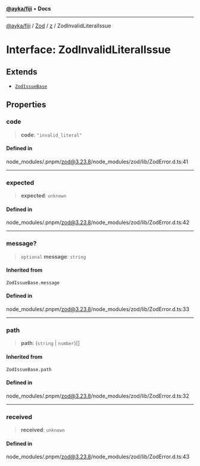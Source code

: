 [**@ayka/fiji**](../../../../../README.md) • **Docs**

***

[@ayka/fiji](../../../../../globals.md) / [Zod](../../../README.md) / [z](../README.md) / ZodInvalidLiteralIssue

# Interface: ZodInvalidLiteralIssue

## Extends

- [`ZodIssueBase`](../type-aliases/ZodIssueBase.md)

## Properties

### code

> **code**: `"invalid_literal"`

#### Defined in

node\_modules/.pnpm/zod@3.23.8/node\_modules/zod/lib/ZodError.d.ts:41

***

### expected

> **expected**: `unknown`

#### Defined in

node\_modules/.pnpm/zod@3.23.8/node\_modules/zod/lib/ZodError.d.ts:42

***

### message?

> `optional` **message**: `string`

#### Inherited from

`ZodIssueBase.message`

#### Defined in

node\_modules/.pnpm/zod@3.23.8/node\_modules/zod/lib/ZodError.d.ts:33

***

### path

> **path**: (`string` \| `number`)[]

#### Inherited from

`ZodIssueBase.path`

#### Defined in

node\_modules/.pnpm/zod@3.23.8/node\_modules/zod/lib/ZodError.d.ts:32

***

### received

> **received**: `unknown`

#### Defined in

node\_modules/.pnpm/zod@3.23.8/node\_modules/zod/lib/ZodError.d.ts:43
